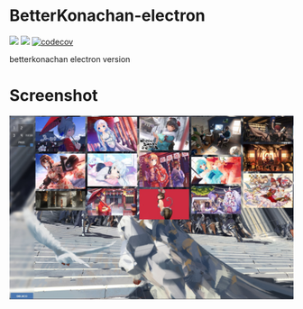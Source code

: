 # BetterKonachan-electron
![](https://github.com/Franciscowxp/Betterkonachan-electron/workflows/Build/badge.svg)
![](https://www.code-inspector.com/project/3813/score/svg)
[![codecov](https://codecov.io/gh/Franciscowxp/BetterKonachan-electron/branch/master/graph/badge.svg)](https://codecov.io/gh/Franciscowxp/BetterKonachan-electron)

betterkonachan electron version

# Screenshot

![screenshot](./assets/image/screenshot.jpg)
